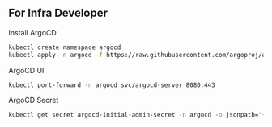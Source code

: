 ## For Infra Developer
Install ArgoCD
```bash
kubectl create namespace argocd
kubectl apply -n argocd -f https://raw.githubusercontent.com/argoproj/argo-cd/stable/manifests/install.yaml
```

ArgoCD UI
```bash
kubectl port-forward -n argocd svc/argocd-server 8080:443
```

ArgoCD Secret
```bash
kubectl get secret argocd-initial-admin-secret -n argocd -o jsonpath="{.data.password}" | base64 -d; echo
```